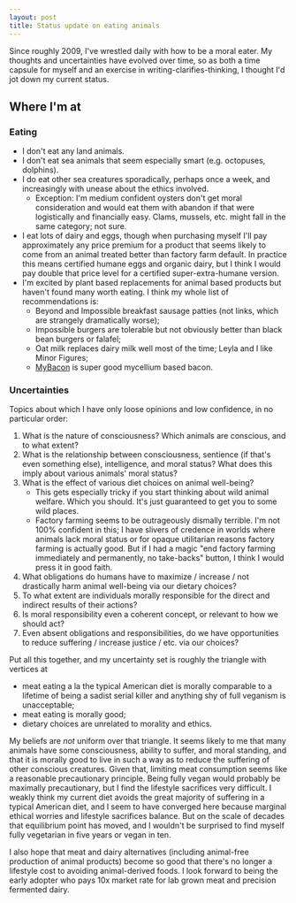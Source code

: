 ```yaml
---
layout: post
title: Status update on eating animals
---
```

Since roughly 2009, I've wrestled daily with how to be a moral eater. My thoughts and uncertainties have evolved over time, so as both a time capsule for myself and an exercise in writing-clarifies-thinking, I thought I'd jot down my current status.

## Where I'm at
### Eating
* I don't eat any land animals.
* I don't eat sea animals that seem especially smart (e.g. octopuses, dolphins).
* I do eat other sea creatures sporadically, perhaps once a week, and increasingly with unease about the ethics involved.
    * Exception: I'm medium confident oysters don't get moral consideration and would eat them with abandon if that were logistically and financially easy. Clams, mussels, etc. might fall in the same category; not sure.
* I eat lots of dairy and eggs, though when purchasing myself I'll pay approximately any price premium for a product that seems likely to come from an animal treated better than factory farm default. In practice this means certified humane eggs and organic dairy, but I think I would pay double that price level for a certified super-extra-humane version.
* I'm excited by plant based replacements for animal based products but haven't found many worth eating. I think my whole list of recommendations is:
    * Beyond and Impossible breakfast sausage patties (not links, which are strangely dramatically worse);
    * Impossible burgers are tolerable but not obviously better than black bean burgers or falafel;
    * Oat milk replaces dairy milk well most of the time; Leyla and I like Minor Figures;
    * [MyBacon](https://myforestfoods.com/mybacon) is super good mycellium based bacon.

### Uncertainties
Topics about which I have only loose opinions and low confidence, in no particular order:
1. What is the nature of consciousness? Which animals are conscious, and to what extent?
2. What is the relationship between consciousness, sentience (if that's even something else), intelligence, and moral status? What does this imply about various animals' moral status?
3. What is the effect of various diet choices on animal well-being?
    * This gets especially tricky if you start thinking about wild animal welfare. Which you should. It's just guaranteed to get you to some wild places.
    * Factory farming seems to be outrageously dismally terrible. I'm not 100% confident in this; I have slivers of credence in worlds where animals lack moral status or for opaque utilitarian reasons factory farming is actually good. But if I had a magic "end factory farming immediately and permanently, no take-backs" button, I think I would press it in good faith.
4. What obligations do humans have to maximize / increase / not drastically harm animal well-being via our dietary choices?
5. To what extent are individuals morally responsible for the direct and indirect results of their actions?
6. Is moral responsibility even a coherent concept, or relevant to how we should act?
7. Even absent obligations and responsibilities, do we have opportunities to reduce suffering / increase justice / etc. via our choices?

Put all this together, and my uncertainty set is roughly the triangle with vertices at
* meat eating a la the typical American diet is morally comparable to a lifetime of being a sadist serial killer and anything shy of full veganism is unacceptable;
* meat eating is morally good;
* dietary choices are unrelated to morality and ethics.

My beliefs are _not_ uniform over that triangle. It seems likely to me that many animals have some consciousness, ability to suffer, and moral standing, and that it is morally good to live in such a way as to reduce the suffering of other conscious creatures. Given that, limiting meat consumption seems like a reasonable precautionary principle. Being fully vegan would probably be maximally precautionary, but I find the lifestyle sacrifices very difficult. I weakly think my current diet avoids the great majority of suffering in a typical American diet, and I seem to have converged here because marginal ethical worries and lifestyle sacrifices balance. But on the scale of decades that equilibrium point has moved, and I wouldn't be surprised to find myself fully vegetarian in five years or vegan in ten.

I also hope that meat and dairy alternatives (including animal-free production of animal products) become so good that there's no longer a lifestyle cost to avoiding animal-derived foods. I look forward to being the early adopter who pays 10x market rate for lab grown meat and precision fermented dairy.